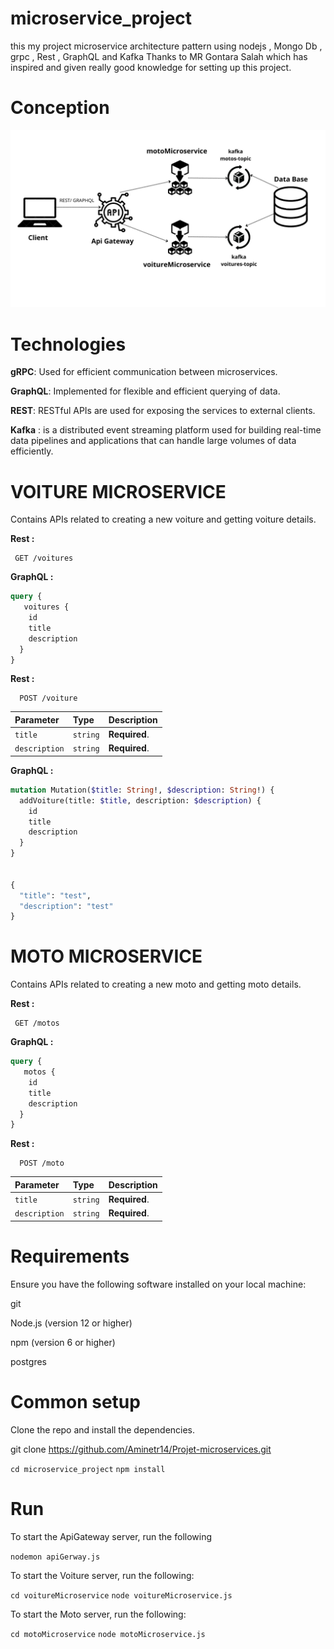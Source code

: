 # microservice_project

this my project  microservice architecture pattern using nodejs , Mongo Db  , grpc , Rest , GraphQL and Kafka
Thanks to MR Gontara Salah which has inspired and given really good knowledge for setting up this project.

# Conception


![image!](Diagram1.jpg)


# Technologies
**gRPC**: Used for efficient communication between microservices.


**GraphQL**: Implemented for flexible and efficient querying of data.


**REST**: RESTful APIs are used for exposing the services to external clients.

**Kafka** : is a distributed event streaming platform used for building real-time data pipelines and applications that can handle large volumes of data efficiently.


# VOITURE MICROSERVICE
Contains APIs related to creating a new voiture and getting voiture details.

**Rest :**


```http
 GET /voitures

```
**GraphQL :**


```graphql
query {
   voitures {
    id
    title
    description
  }
}

```

**Rest :**


```http
  POST /voiture

```

| Parameter   | Type     | Description                       |
| :-----------| :------- | :-------------------------------- |
| `title`      | `string` | **Required**.                     |
| `description`    | `string` | **Required**.                     |

**GraphQL :**

```graphql
mutation Mutation($title: String!, $description: String!) {
  addVoiture(title: $title, description: $description) {
    id
    title
    description
  }
}


{
  "title": "test",
  "description": "test"
}


```

# MOTO MICROSERVICE

Contains APIs related to creating a new moto and getting moto details.


**Rest :**


```http
 GET /motos

```

**GraphQL :**


```graphql
query {
   motos {
    id
    title
    description
  }
}

```
**Rest :**


```http
  POST /moto

```

| Parameter        | Type     | Description                       |
| :----------------| :------- | :-------------------------------- |
| `title`           | `string` | **Required**.                     |
| `description`    | `string` | **Required**.                     |




# Requirements

Ensure you have the following software installed on your local machine:

git

Node.js (version 12 or higher)

npm (version 6 or higher)

postgres

# Common setup

Clone the repo and install the dependencies.

git clone https://github.com/Aminetr14/Projet-microservices.git

`cd microservice_project`
`npm install`

# Run

To start the ApiGateway server, run the following

`nodemon apiGerway.js`

To start the Voiture server, run the following:

`cd voitureMicroservice`
`node voitureMicroservice.js`


To start the Moto server, run the following:

`cd motoMicroservice`
`node motoMicroservice.js`

